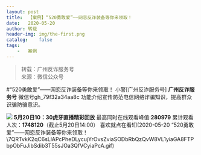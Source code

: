 ```yaml
---
layout:	post
title:	【案例】“520勇敢爱”——网恋反诈装备等你来领取！
date:	2020-05-20
author:	转载
header-img:	img/the-first.png
catalog:	false
tags:
	-	案例
---
```


<blockquote><p>转载：广州反诈服务号<br>
来源：微信公众号</p></blockquote>

#“520勇敢爱”——网恋反诈装备等你来领取！
小警[广州反诈服务号]
**广州反诈服务号**
微信号gh_79f32a34aa8c
功能介绍宣传防范电信网络诈骗知识，提高群众识骗防骗意识。

![]({{site.baseurl}}/postimg/U80CvqU0rQqG0S0XG3fcRK4qGEDtzbMGtibtPhe57g57mFz7wBakhrRGhz7GZVics8N5C7CqsbPv0Q0fsicpibIlrg.gif)
**5月20日10：30虎牙直播精彩回放**
最高同时在线观看峰值:**280979**
累计观看人次：**1748120**（截止5月20日14:00）
喜欢就点在看![](2020-05-20
“520勇敢爱”——网恋反诈装备等你来领取！\\7QRTvkK2qC6sLlAPcPheDLycujYrOvsZviaSODbRbQzQvW8VL1yiaGA8FTPbpObFuJibSdib3T55sJOa3QfVCyiaPcA.gif)
